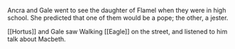 Ancra and Gale went to see the daughter of Flamel when they were in high school. She predicted that one of them would be a pope; the other, a jester.

[[Hortus]] and Gale saw Walking [[Eagle]] on the street, and listened to him talk about Macbeth.